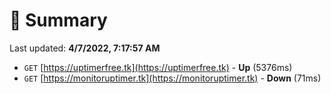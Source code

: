 # 📖 Summary
Last updated: **4/7/2022, 7:17:57 AM**

- `GET` [https://uptimerfree.tk](https://uptimerfree.tk) - **Up** (5376ms)
- `GET` [https://monitoruptimer.tk](https://monitoruptimer.tk) - **Down** (71ms)
